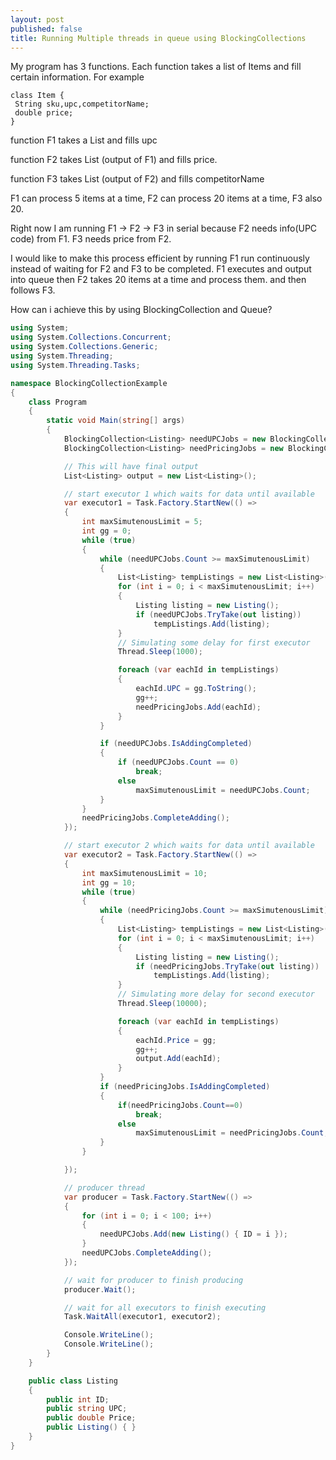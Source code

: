 ```yaml
---
layout: post
published: false
title: Running Multiple threads in queue using BlockingCollections
---
```

My program has 3 functions. Each function takes a list of Items and fill certain information. For example

```
class Item {
 String sku,upc,competitorName;
 double price;
}
```
function F1 takes a List and fills upc

function F2 takes List (output of F1) and fills price.

function F3 takes List (output of F2) and fills competitorName

F1 can process 5 items at a time, F2 can process 20 items at a time, F3 also 20.

Right now I am running F1 -> F2 -> F3 in serial because F2 needs info(UPC code) from F1. F3 needs price from F2.

I would like to make this process efficient by running F1 run continuously instead of waiting for F2 and F3 to be completed. F1 executes and output into queue then F2 takes 20 items at a time and process them. and then follows F3.

How can i achieve this by using BlockingCollection and Queue?

```csharp
using System;
using System.Collections.Concurrent;
using System.Collections.Generic;
using System.Threading;
using System.Threading.Tasks;

namespace BlockingCollectionExample
{
    class Program
    {
        static void Main(string[] args)
        {
            BlockingCollection<Listing> needUPCJobs = new BlockingCollection<Listing>();
            BlockingCollection<Listing> needPricingJobs = new BlockingCollection<Listing>();

            // This will have final output
            List<Listing> output = new List<Listing>();

            // start executor 1 which waits for data until available
            var executor1 = Task.Factory.StartNew(() =>
            {
                int maxSimutenousLimit = 5;
                int gg = 0;
                while (true)
                {
                    while (needUPCJobs.Count >= maxSimutenousLimit)
                    {
                        List<Listing> tempListings = new List<Listing>();
                        for (int i = 0; i < maxSimutenousLimit; i++)
                        {
                            Listing listing = new Listing();
                            if (needUPCJobs.TryTake(out listing))
                                tempListings.Add(listing);
                        }
                        // Simulating some delay for first executor
                        Thread.Sleep(1000);

                        foreach (var eachId in tempListings)
                        {
                            eachId.UPC = gg.ToString();
                            gg++;
                            needPricingJobs.Add(eachId);
                        }
                    }

                    if (needUPCJobs.IsAddingCompleted)
                    {
                        if (needUPCJobs.Count == 0)
                            break;
                        else
                            maxSimutenousLimit = needUPCJobs.Count;
                    }                    
                }
                needPricingJobs.CompleteAdding();
            });

            // start executor 2 which waits for data until available
            var executor2 = Task.Factory.StartNew(() =>
            {
                int maxSimutenousLimit = 10;
                int gg = 10;
                while (true)
                {
                    while (needPricingJobs.Count >= maxSimutenousLimit)
                    {
                        List<Listing> tempListings = new List<Listing>();
                        for (int i = 0; i < maxSimutenousLimit; i++)
                        {
                            Listing listing = new Listing();
                            if (needPricingJobs.TryTake(out listing))
                                tempListings.Add(listing);
                        }
                        // Simulating more delay for second executor
                        Thread.Sleep(10000);

                        foreach (var eachId in tempListings)
                        {
                            eachId.Price = gg;
                            gg++;
                            output.Add(eachId);
                        }
                    }
                    if (needPricingJobs.IsAddingCompleted)
                    {
                        if(needPricingJobs.Count==0)
                            break;
                        else
                            maxSimutenousLimit = needPricingJobs.Count;
                    }
                }

            });

            // producer thread
            var producer = Task.Factory.StartNew(() =>
            {
                for (int i = 0; i < 100; i++)
                {
                    needUPCJobs.Add(new Listing() { ID = i });
                }
                needUPCJobs.CompleteAdding();
            });

            // wait for producer to finish producing
            producer.Wait();

            // wait for all executors to finish executing
            Task.WaitAll(executor1, executor2);

            Console.WriteLine();
            Console.WriteLine();
        }
    }

    public class Listing
    {
        public int ID;
        public string UPC;
        public double Price;
        public Listing() { }
    }
}
```
